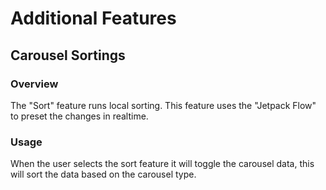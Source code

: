 # Additional Features

## Carousel Sortings

### Overview

The "Sort" feature runs local sorting. This feature uses the "Jetpack Flow" to preset the changes in realtime.

### Usage

When the user selects the sort feature it will toggle the carousel data, this will sort the data based on the carousel type.








